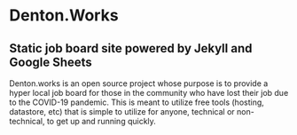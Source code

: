 # Denton.Works
## Static job board site powered by Jekyll and Google Sheets

Denton.works is an open source project whose purpose is to provide a hyper local job board for those in the community who have lost their job due to the COVID-19 pandemic. This is meant to utilize free tools (hosting, datastore, etc) that is simple to utilize for anyone, technical or non-technical, to get up and running quickly.